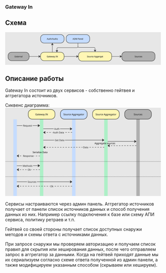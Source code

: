 ### Gateway In

## Схема
![gw](./gatewayIn_overview.jpg)

## Описание работы

Gateway In состоит из двух сервисов - собственно гейтвея и аггрегатора источников.

Сиквенс диаграмма:
![seq](./gatewayIn_seq.jpg)

Сервисы настраиваются через админ панель. Аггрегатор источников получает от панели список источников данных и способ получения данных из них. Например ссылку подключения к базе или схему АПИ сервиса, политику ретраев и т.п.

Гейтвей со своей стороны получает список доступных снаружи методов и схемы ответа с источниками данных.

При запросе снаружи мы проверяем авторизацию и получаем список правил для скрытия или хеширования данных, после чего отправляем запрос в аггрегатор за данными. Когда на гейтвей приходят данные мы их сериализуем согласно схеме ответа полученной из админ панели, а также модифицируем указанным способом (скрываем или хешируем).
